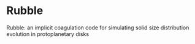 # Rubble
Rubble: an implicit coagulation code for simulating solid size distribution evolution in protoplanetary disks
